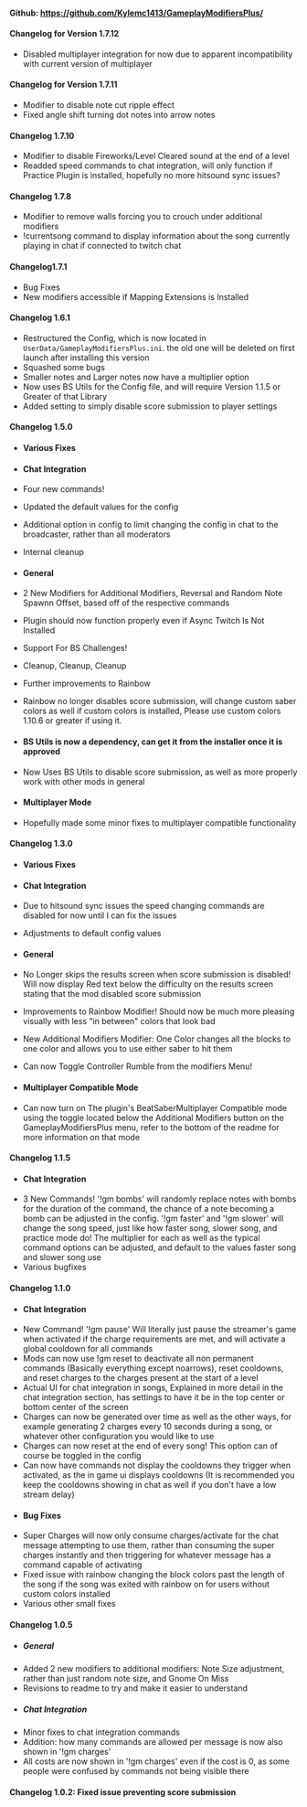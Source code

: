 #### Github: https://github.com/Kylemc1413/GameplayModifiersPlus/

#### Changelog for Version 1.7.12
- Disabled multiplayer integration for now due to apparent incompatibility with current version of multiplayer


#### Changelog for Version 1.7.11
- Modifier to disable note cut ripple effect
- Fixed angle shift turning dot notes into arrow notes

#### Changelog 1.7.10
- Modifier to disable Fireworks/Level Cleared sound at the end of a level
- Readded speed commands to chat integration, will only function if Practice Plugin is installed, hopefully no more hitsound sync issues?

#### Changelog 1.7.8
- Modifier to remove walls forcing you to crouch under additional modifiers
- !currentsong command to display information about the song currently playing in chat if connected to twitch chat

#### Changelog1.7.1
- Bug Fixes
- New modifiers accessible if Mapping Extensions is Installed

#### Changelog 1.6.1 
- Restructured the Config, which is now located in `UserData/GameplayModifiersPlus.ini`. the old one will be deleted on first launch after installing this version
- Squashed some bugs
- Smaller notes and Larger notes now have a multiplier option
- Now uses BS Utils for the Config file, and will require Version 1.1.5 or Greater of that Library
- Added setting to simply disable score submission to player settings
#### Changelog 1.5.0 
- #### Various Fixes
- #### Chat Integration
- Four new commands!
- Updated the default values for the config
- Additional option in config to limit changing the config in chat to the broadcaster, rather than all moderators
- Internal cleanup
- #### General
- 2 New Modifiers for Additional Modifiers, Reversal and Random Note Spawnn Offset, based off of the respective commands
- Plugin should now function properly even if Async Twitch Is Not Installed
- Support For BS Challenges!
- Cleanup, Cleanup, Cleanup
- Further improvements to Rainbow
- Rainbow no longer disables score submission, will change custom saber colors as well if custom colors is installed, Please use custom colors 1.10.6 or greater if using it.
- #### BS Utils is now a dependency, can get it from the installer once it is approved
- Now Uses BS Utils to disable score submission, as well as more properly work with other mods in general

- #### Multiplayer Mode
- Hopefully made some minor fixes to multiplayer compatible functionality

#### Changelog 1.3.0
- #### Various Fixes
- #### Chat Integration
- Due to hitsound sync issues the speed changing commands are disabled for now until I can fix the issues
- Adjustments to default config values
- #### General
- No Longer skips the results screen when score submission is disabled! Will now display Red text below the difficulty on the results screen stating that the mod disabled score submission
- Improvements to Rainbow Modifier! Should now be much more pleasing visually with less "in between" colors that look bad
- New Additional Modifiers Modifier: One Color changes all the blocks to one color and allows you to use either saber to hit them
- Can now Toggle Controller Rumble from the modifiers Menu!

- #### Multiplayer Compatible Mode
- Can now turn on The plugin's BeatSaberMultiplayer Compatible mode using the toggle located below the Additional Modifiers button on the GameplayModifiersPlus menu, refer to the bottom of the readme for more information on that mode
#### Changelog 1.1.5
- #### Chat Integration
- 3 New Commands! '!gm bombs' will randomly replace notes with bombs for the duration of the command, the chance of a note becoming a bomb can be adjusted in the config. '!gm faster' and '!gm slower' will change the song speed, just like how faster song, slower song, and practice mode do! The multiplier for each as well as the typical command options can be adjusted, and default to the values faster song and slower song use
- Various bugfixes
#### Changelog 1.1.0
- #### Chat Integration
- New Command! '!gm pause' Will literally just pause the streamer's game when activated if the charge requirements are met, and will activate a global cooldown for all commands
- Mods can now use !gm reset to deactivate all non permanent commands (Basically everything except noarrows), reset cooldowns, and reset charges to the charges present at the start of a level
- Actual UI for chat integration in songs, Explained in more detail in the chat integration section, has settings to have it be in the top center or bottom center of the screen
- Charges can now be generated over time as well as the other ways, for example generating 2 charges every 10 seconds during a song, or whatever other configuration you would like to use
- Charges can now reset at the end of every song! This option can of course be toggled in the config
- Can now have commands not display the cooldowns they trigger when activated, as the in game ui displays cooldowns (It is recommended you keep the cooldowns showing in chat as well if you don't have a low stream delay)
- #### Bug Fixes
- Super Charges will now only consume charges/activate for the chat message attempting to use them, rather than consuming the super charges instantly and then triggering for whatever message has a command capable of activating
- Fixed issue with rainbow changing the block colors past the length of the song if the song was exited with rainbow on for users without custom colors installed
- Various other small fixes
#### Changelog 1.0.5
- ##### General
- Added 2 new modifiers to additional modifiers: Note Size adjustment, rather than just random note size, and Gnome On Miss
- Revisions to readme to try and make it easier to understand
- ##### Chat Integration
- Minor fixes to chat integration commands
- Addition: how many commands are allowed per message is now also shown in '!gm charges' 
- All costs are now shown in '!gm charges' even if the cost is 0, as some people were confused by commands not being visible there
#### Changelog 1.0.2: Fixed issue preventing score submission
